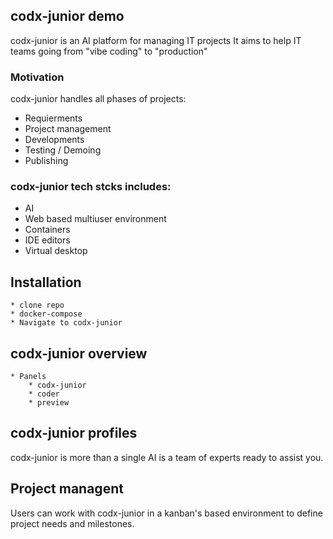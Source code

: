 ## codx-junior demo
codx-junior is an AI platform for managing IT projects
It aims to help IT teams going from "vibe coding" to "production"

### Motivation
codx-junior handles all phases of projects:
 * Requierments
 * Project management
 * Developments
 * Testing / Demoing
 * Publishing

### codx-junior tech stcks includes:
  * AI
  * Web based multiuser environment
  * Containers
  * IDE editors
  * Virtual desktop
  
## Installation
    * clone repo
    * docker-compose
    * Navigate to codx-junior

## codx-junior overview
    * Panels
        * codx-junior
        * coder
        * preview

## codx-junior profiles
codx-junior is more than a single AI is a team of experts ready to assist you.

## Project managent
Users can work with codx-junior in a kanban's based environment to define project needs and milestones.

    